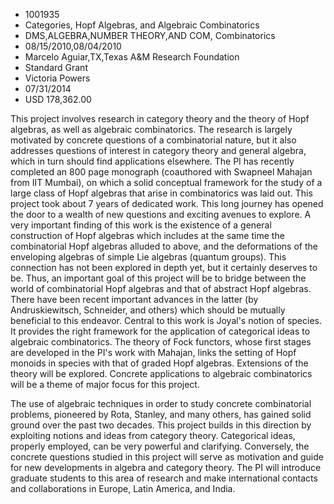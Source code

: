
* 1001935
* Categories, Hopf Algebras, and Algebraic Combinatorics
* DMS,ALGEBRA,NUMBER THEORY,AND COM, Combinatorics
* 08/15/2010,08/04/2010
* Marcelo Aguiar,TX,Texas A&M Research Foundation
* Standard Grant
* Victoria Powers
* 07/31/2014
* USD 178,362.00

This project involves research in category theory and the theory of Hopf
algebras, as well as algebraic combinatorics. The research is largely motivated
by concrete questions of a combinatorial nature, but it also addresses questions
of interest in category theory and general algebra, which in turn should find
applications elsewhere. The PI has recently completed an 800 page monograph
(coauthored with Swapneel Mahajan from IIT Mumbai), on which a solid conceptual
framework for the study of a large class of Hopf algebras that arise in
combinatorics was laid out. This project took about 7 years of dedicated work.
This long journey has opened the door to a wealth of new questions and exciting
avenues to explore. A very important finding of this work is the existence of a
general construction of Hopf algebras which includes at the same time the
combinatorial Hopf algebras alluded to above, and the deformations of the
enveloping algebras of simple Lie algebras (quantum groups). This connection has
not been explored in depth yet, but it certainly deserves to be. Thus, an
important goal of this project will be to bridge between the world of
combinatorial Hopf algebras and that of abstract Hopf algebras. There have been
recent important advances in the latter (by Andruskiewitsch, Schneider, and
others) which should be mutually beneficial to this endeavor. Central to this
work is Joyal's notion of species. It provides the right framework for the
application of categorical ideas to algebraic combinatorics. The theory of Fock
functors, whose first stages are developed in the PI's work with Mahajan, links
the setting of Hopf monoids in species with that of graded Hopf algebras.
Extensions of the theory will be explored. Concrete applications to algebraic
combinatorics will be a theme of major focus for this project.

The use of algebraic techniques in order to study concrete combinatorial
problems, pioneered by Rota, Stanley, and many others, has gained solid ground
over the past two decades. This project builds in this direction by exploiting
notions and ideas from category theory. Categorical ideas, properly employed,
can be very powerful and clarifying. Conversely, the concrete questions studied
in this project will serve as motivation and guide for new developments in
algebra and category theory. The PI will introduce graduate students to this
area of research and make international contacts and collaborations in Europe,
Latin America, and India.
